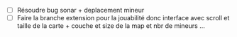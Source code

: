 * [ ] Résoudre bug sonar + deplacement mineur
* [ ] Faire la branche extension pour la jouabilité donc interface avec scroll et taille de la carte + couche et size de la map et nbr de mineurs ...